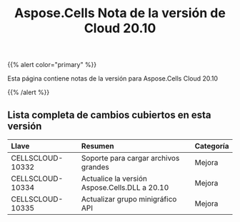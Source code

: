 ﻿---
title: Aspose.Cells Nota de la versión de Cloud 20.10
second_title: Aspose.Cells Cloud Documen
type: docs
url: /es/aspose-cells-cloud-20-10-release-notes/
description: Aspose.Cells La nube admite Excel para crear, convertir, fusionar, dividir, proteger, operación de objetos internos, etc.
weight: 8
---
{{% alert color="primary" %}} 

Esta página contiene notas de la versión para Aspose.Cells Cloud 20.10

{{% /alert %}} 
## **Lista completa de cambios cubiertos en esta versión**

|**Llave**|**Resumen**|**Categoría**|
|:- |:- |:- |
|CELLSCLOUD-10332|Soporte para cargar archivos grandes|Mejora|
|CELLSCLOUD-10334|Actualice la versión Aspose.Cells.DLL a 20.10|Mejora|
|CELLSCLOUD-10335|Actualizar grupo minigráfico API|Mejora|

